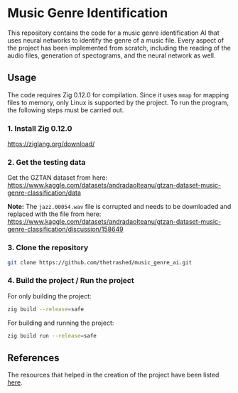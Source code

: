 # Music Genre Identification
This repository contains the code for a music genre identification AI that uses neural networks to identify the genre of a music file. Every aspect of the project has been implemented from scratch, including the reading of the audio files, generation of spectograms, and the neural network as well.

## Usage
The code requires Zig 0.12.0 for compilation. Since it uses `mmap` for mapping files to memory, only Linux is supported by the project. To run the program, the following steps must be carried out.

### 1. Install Zig 0.12.0
https://ziglang.org/download/

### 2. Get the testing data
Get the GZTAN dataset from here:<br/>
https://www.kaggle.com/datasets/andradaolteanu/gtzan-dataset-music-genre-classification/data

**Note:** The `jazz.00054.wav` file is corrupted and needs to be downloaded and replaced with the file from here:<br/>
https://www.kaggle.com/datasets/andradaolteanu/gtzan-dataset-music-genre-classification/discussion/158649

### 3. Clone the repository
```bash
git clone https://github.com/thetrashed/music_genre_ai.git
```

### 4. Build the project / Run the project
For only building the project:
```bash
zig build --release=safe
```
For building and running the project:
```bash
zig build run --release=safe
```

## References
The resources that helped in the creation of the project have been listed [here](RESOURCES.md).

